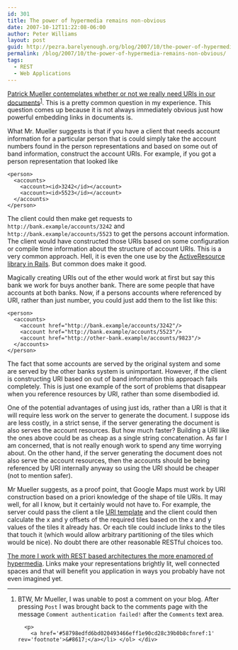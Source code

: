 ```yaml
---
id: 301
title: The power of hypermedia remains non-obvious
date: 2007-10-12T11:22:08-06:00
author: Peter Williams
layout: post
guid: http://pezra.barelyenough.org/blog/2007/10/the-power-of-hypermedia-remains-non-obvious/
permalink: /blog/2007/10/the-power-of-hypermedia-remains-non-obvious/
tags:
  - REST
  - Web Applications
---
```

[Patrick Mueller contemplates whether or not we really need URIs in our documents](http://www-128.ibm.com/developerworks/blogs/page/pmuellr?entry=on_links)<sup id='58798edfd6bd020493466eff1e90cd28c39b0b8cfnref:1'><a href='#58798edfd6bd020493466eff1e90cd28c39b0b8cfn:1' rel='footnote'>1</a></sup>. This is a pretty common question in my experience. This question comes up because it is not always immediately obvious just how powerful embedding links in documents is.

What Mr. Mueller suggests is that if you have a client that needs account information for a particular person that is could simply take the account numbers found in the person representations and based on some out of band information, construct the account URIs. For example, if you got a person representation that looked like

    <person>
      <accounts>
        <account><id>3242</id></account>
        <account><id>5523</id></account>
      </accounts>
    </person>

The client could then make get requests to `http://bank.example/accounts/3242` and `http://bank.example/accounts/5523` to get the persons account information. The client would have constructed those URIs based on some configuration or compile time information about the structure of account URIs. This is a very common approach. Hell, it is even the one use by the [ActiveResource library in Rails](http://ryandaigle.com/articles/2006/06/30/whats-new-in-edge-rails-activeresource-is-here). But common does make it good.

Magically creating URIs out of the ether would work at first but say this bank we work for buys another bank. There are some people that have accounts at both banks. Now, if a persons accounts where referenced by URI, rather than just number, you could just add them to the list like this:

    <person>
      <accounts>
        <account href="http://bank.example/accounts/3242"/>
        <account href="http://bank.example/accounts/5523"/>
        <account href="http://other-bank.example/accounts/9823"/>
      </accounts>
    </person>

The fact that some accounts are served by the original system and some are served by the other banks system is unimportant. However, if the client is constructing URI based on out of band information this approach fails completely. This is just one example of the sort of problems that disappear when you reference resources by URI, rather than some disembodied id.

One of the potential advantages of using just ids, rather than a URI is that it will require less work on the server to generate the document. I suppose ids are less costly, in a strict sense, if the server generating the document is also serves the account resources. But how much faster? Building a URI like the ones above could be as cheap as a single string concatenation. As far I am concerned, that is not really enough work to spend any time worrying about. On the other hand, if the server generating the document does not also serve the account resources, then the accounts should be being referenced by URI internally anyway so using the URI should be cheaper (not to mention safer).

Mr Mueller suggests, as a proof point, that Google Maps must work by URI construction based on a priori knowledge of the shape of tile URIs. It may well, for all I know, but it certainly would not have to. For example, the server could pass the client a tile [URI template](http://www.ietf.org/internet-drafts/draft-gregorio-uritemplate-01.txt) and the client could then calculate the x and y offsets of the required tiles based on the x and y values of the tiles it already has. Or each tile could include links to the tiles that touch it (which would allow arbitrary partitioning of the tiles which would be nice). No doubt there are other reasonable RESTful choices too.

[The more I work with REST based architectures the more enamored of hypermedia](http://pezra.barelyenough.org/blog/2007/05/hypermedia-as-the-engine-of-application-state/). Links make your representations brightly lit, well connected spaces and that will benefit you application in ways you probably have not even imagined yet.

<div class='footnotes'>
  <hr />
  
  <ol>
    <li id='58798edfd6bd020493466eff1e90cd28c39b0b8cfn:1'>
      <p>
        BTW, Mr Mueller, I was unable to post a comment on your blog. After pressing <code>Post</code> I was brought back to the comments page with the message <code>Comment authentication failed!</code> after the <code>Comments</code> text area.
      </p>
      
      <p>
        <a href='#58798edfd6bd020493466eff1e90cd28c39b0b8cfnref:1' rev='footnote'>&#8617;</a></li> </ol> </div>